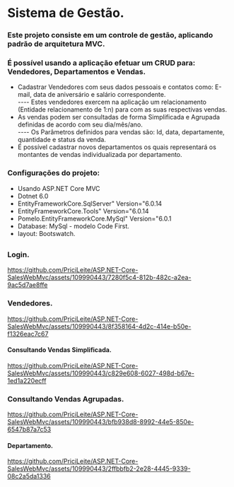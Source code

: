 

# Sistema de Gestão. 

### Este projeto consiste em um controle de gestão, aplicando padrão de arquitetura MVC. 
### É possível usando a aplicação efetuar um CRUD para: Vendedores, Departamentos e Vendas.  
- Cadastrar Vendedores com seus dados pessoais e contatos como: E-mail, data de aniversário e salário correspondente. </br>
---- Estes vendedores exercem na aplicação um relacionamento (Entidade relacionamento de 1:n) para com as suas respectivas vendas. 
- As vendas podem ser consultadas de forma Simplificada e Agrupada definidas de acordo com seu dia/mês/ano. </br>
---- Os Parâmetros definidos para vendas são: Id, data, departamente, quantidade e status da venda. 
- É possível cadastrar novos departamentos os quais representará os montantes de vendas individualizada por departamento. 

### Configurações do projeto:
- Usando ASP.NET Core MVC
- Dotnet 6.0
- EntityFrameworkCore.SqlServer" Version="6.0.14 
- EntityFrameworkCore.Tools" Version="6.0.14
- Pomelo.EntityFrameworkCore.MySql" Version="6.0.1
- Database: MySql - modelo Code First. 
- layout: Bootswatch. 

## 

### Login.
https://github.com/PriciLeite/ASP.NET-Core-SalesWebMvc/assets/109990443/7280f5c4-812b-482c-a2ea-9ac5d7ae8ffe

### Vendedores.
https://github.com/PriciLeite/ASP.NET-Core-SalesWebMvc/assets/109990443/8f358164-4d2c-414e-b50e-f1326eac7c67


#### Consultando Vendas Simplificada.
https://github.com/PriciLeite/ASP.NET-Core-SalesWebMvc/assets/109990443/c829e608-6027-498d-b67e-1ed1a220ecff

###  Consultando Vendas Agrupadas.
https://github.com/PriciLeite/ASP.NET-Core-SalesWebMvc/assets/109990443/bfb938d8-8992-44e5-850e-6547b87a7c53


#### Departamento.
https://github.com/PriciLeite/ASP.NET-Core-SalesWebMvc/assets/109990443/2ffbbfb2-2e28-4445-9339-08c2a5da1336



